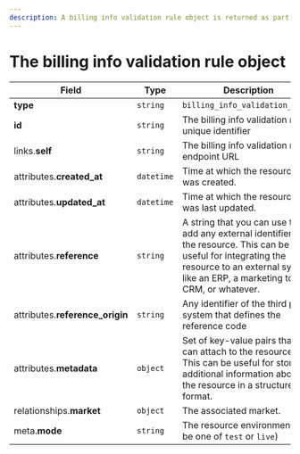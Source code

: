 ```yaml
---
description: A billing info validation rule object is returned as part of the response body of each successful list, retrieve, create or update API call.
---
```


# The billing info validation rule object

| Field          | Type     | Description                                  |
| -------------- | -------- | -------------------------------------------- |
| **type**       | `string` | `billing_info_validation_rules`                        |
| **id**         | `string` | The billing info validation rule unique identifier  |
| links.**self** | `string` | The billing info validation rule endpoint URL       |
| attributes.**created_at** | `datetime` | Time at which the resource was created. |
| attributes.**updated_at** | `datetime` | Time at which the resource was last updated. |
| attributes.**reference** | `string` | A string that you can use to add any external identifier to the resource. This can be useful for integrating the resource to an external system, like an ERP, a marketing tool, a CRM, or whatever. |
| attributes.**reference_origin** | `string` | Any identifier of the third party system that defines the reference code |
| attributes.**metadata** | `object` | Set of key-value pairs that you can attach to the resource. This can be useful for storing additional information about the resource in a structured format. |
| relationships.**market** | `object` | The associated market. |
| meta.**mode** | `string` | The resource environment \(can be one of `test` or `live`\) |

